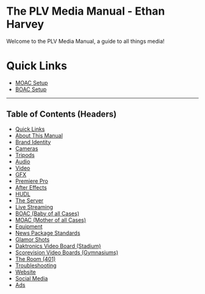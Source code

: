 The PLV Media Manual - Ethan Harvey
===================================

Welcome to the PLV Media Manual, a guide to all things media!

Quick Links
===========

*   [MOAC Setup](h.saa8t5379qfj#setting-up-in-practice)
*   [BOAC Setup](h.kwhq4y8y0apo#setting-up-during-a-stream)

* * *

Table of Contents (Headers)
---------------------------

*   [Quick Links](h.unlme81q7eh1)
*   [About This Manual](h.sfpaor8716uz)
*   [Brand Identity](h.7bmai9pwkh9p)
*   [Cameras](h.1tcdkup64r9g)
*   [Tripods](h.yuhtzim30a4)
*   [Audio](h.brk2alorp35y)
*   [Video](h.kkjzqxsoomxx)
*   [GFX](h.ndtjbu9g0o6e)
*   [Premiere Pro](h.1mhv4uau4noj)
*   [After Effects](h.deagn8ol99gl)
*   [HUDL](h.myt678gj8d8j)
*   [The Server](h.f4nxr635jhly)
*   [Live Streaming](h.k6vpdgk5q6kp)
*   [BOAC (Baby of all Cases)](h.kwhq4y8y0apo)
*   [MOAC (Mother of all Cases)](h.saa8t5379qfj)
*   [Equipment](h.fglkqcvgontl)
*   [News Package Standards](h.rt9rd1pho1ok)
*   [Glamor Shots](h.ubf5pc7fsdw4)
*   [Daktronics Video Board (Stadium)](h.mp2wk13ytfu)
*   [Scorevision Video Boards (Gymnasiums)](h.8gojh3spy7id)
*   [The Room (401)](h.x7cwwn36er8m)
*   [Troubleshooting](h.g2ud8d4rvknq)
*   [Website](h.2d4hxuidis1p)
*   [Social Media](h.hhog2pau3l76)
*   [Ads](h.obmntodpl9hy)
